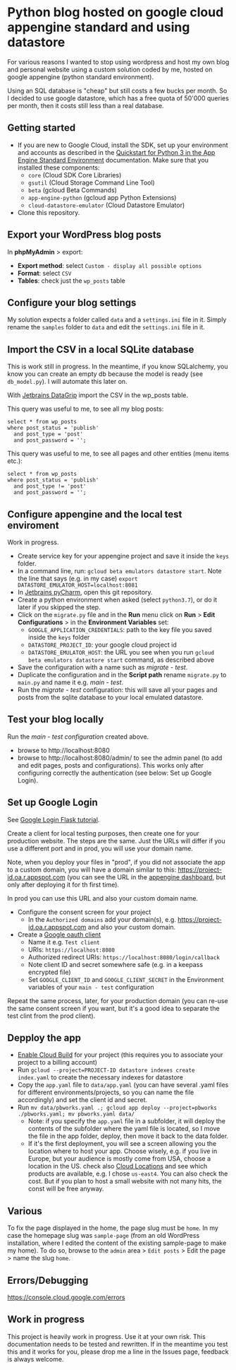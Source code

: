 # Python blog hosted on google cloud appengine standard and using datastore

For various reasons I wanted to stop using wordpress and host my own blog and personal website using a custom solution coded by me, hosted on google appengine (python standard environment).

Using an SQL database is "cheap" but still costs a few bucks per month. So I decided to use google datastore, which has a free quota of 50'000 queries per month, then it costs still less than a real database.

## Getting started

- If you are new to Google Cloud, install the SDK, set up your environment and accounts as described in the [Quickstart for Python 3 in the App Engine Standard Environment](https://cloud.google.com/appengine/docs/standard/python3/quickstart) documentation. Make sure that you installed these components:
  - `core` (Cloud SDK Core Libraries)
  - `gsutil` (Cloud Storage Command Line Tool)
  - `beta` (gcloud Beta Commands)
  - `app-engine-python` (gcloud app Python Extensions)
  - `cloud-datastore-emulator` (Cloud Datastore Emulator)
- Clone this repository.

## Export your WordPress blog posts

In **phpMyAdmin** > export:
- **Export method**: select `Custom - display all possible options`
- **Format**: select `CSV`
- **Tables**: check just the `wp_posts` table

## Configure your blog settings

My solution expects a folder called `data` and a `settings.ini` file in it. Simply rename the `samples` folder to `data` and edit the `settings.ini` file in it.

## Import the CSV in a local SQLite database

This is work still in progress. In the meantime, if you know SQLalchemy, you know you can create an empty db because the model is ready (see `db_model.py`). I will automate this later on.

With [Jetbrains DataGrip](https://www.jetbrains.com/datagrip/) import the CSV in the wp_posts table.

This query was useful to me, to see all my blog posts:
```
select * from wp_posts
where post_status = 'publish'
  and post_type = 'post'
  and post_password = '';
```

This query was useful to me, to see all pages and other entities (menu items etc.):
```
select * from wp_posts
where post_status = 'publish'
  and post_type != 'post'
  and post_password = '';
```

## Configure appengine and the local test enviroment

Work in progress.

- Create service key for your appengine project and save it inside the `keys` folder.
- In a command line, run: `gcloud beta emulators datastore start`. Note the line that says (e.g. in my case) `export DATASTORE_EMULATOR_HOST=localhost:8081`
- In [Jetbrains pyCharm](https://www.jetbrains.com/pycharm/), open this git repository.
- Create a python environment when asked (select `python3.7`), or do it later if you skipped the step.
- Click on the `migrate.py` file and in the **Run** menu click on **Run** > **Edit Configurations** > in the **Environment Variables** set:
  - `GOOGLE_APPLICATION_CREDENTIALS`: path to the key file you saved inside the `keys` folder
  - `DATASTORE_PROJECT_ID`: your google cloud project id
  - `DATASTORE_EMULATOR_HOST`: the URL you see when you run `gcloud beta emulators datastore start` command, as described above
- Save the configuration with a name such as *migrate - test*.
- Duplicate the configuration and in the **Script path** rename `migrate.py` to `main.py` and name it e.g. *main - test*.
- Run the *migrate - test* configuration: this will save all your pages and posts from the sqlite database to your local emulated datastore.

## Test your blog locally ##

Run the *main - test configuration* created above.
- browse to http://localhost:8080
- browse to http://localhost:8080/admin/ to see the admin panel (to add and edit pages, posts and configurations). This works only after configuring correctly the authentication (see below: Set up Google Login).

## Set up Google Login

See [Google Login Flask tutorial](https://realpython.com/flask-google-login/).

Create a client for local testing purposes, then create one for your production website. The steps are the same. Just the URLs will differ if you use a different port and in prod, you will use your domain name.

Note, when you deploy your files in "prod", if you did not associate the app to a custom domain, you will have a domain similar to this: https://project-id.oa.r.appspot.com (you can see the URL in the [appengine dashboard](https://console.cloud.google.com/appengine), but only after deploying it for th first time).

In prod you can use this URL and also your custom domain name.

- Configure the consent screen for your project
  - In the `Authorized domains` add your domain(s), e.g. https://project-id.oa.r.appspot.com and also your custom domain.
- Create a [Google oauth client](https://console.developers.google.com/apis/credentials)
  - Name it e.g. `Test client`
  - URIs: `https://localhost:8080`
  - Authorized redirect URIs: `https://localhost:8080/login/callback`
  - Note client ID and secret somewhere safe (e.g. in a keepass encrypted file)
  - Set `GOOGLE_CLIENT_ID` and `GOOGLE_CLIENT_SECRET` in the Environment variables of your `main - test` configuration

Repeat the same process, later, for your production domain (you can re-use the same consent screen if you want, but it's a good idea to separate the test clint from the prod client).

## Depploy the app

- [Enable Cloud Build](https://console.developers.google.com/apis/api/cloudbuild.googleapis.com/overview) for your project (this requires you to associate your project to a billing account)
- Run `gcloud --project=PROJECT-ID datastore indexes create index.yaml` to create the necessary indexes for datastore
- Copy the `app.yaml` file to `data/app.yaml` (you can have several .yaml files for different environments/projects, so you can name the file accordingly) and set the client id and secret.
- Run `mv data/pbworks.yaml .; gcloud app deploy --project=pbworks ./pbworks.yaml; mv pbworks.yaml data/`
  - Note: if you specify the `app.yaml` file in a subfolder, it will deploy the contents of the subfolder where the yaml file is located, so I move the file in the app folder, deploy, then move it back to the data folder.
  - If it's the first deployment, you will see a screen allowing you the location where to host your app. Choose wisely, e.g. if you live in Europe, but your audience is mostly come from USA, choose a location in the US. check also [Cloud Locations](https://cloud.google.com/about/locations) and see which products are available, e.g. I chose `us-east4`. You can also check the cost. But if you plan to host a small website with not many hits, the const will be free anyway.

## Various

To fix the page displayed in the home, the page slug must be `home`. In my case the homepage slug was `sample-page` (from an old WordPress installation, where I edited the content of the existing sample-page to make my home). To do so, browse to the `admin` area > `Edit posts` > Edit the page > name the slug `home`.

## Errors/Debugging

https://console.cloud.google.com/errors

## Work in progress ##

This project is heavily work in progress. Use it at your own risk. This documentation needs to be tested and rewritten. If in the meantime you test this and it works for you, please drop me a line in the Issues page, feedback is always welcome.